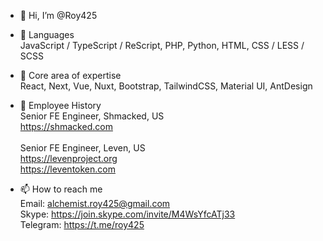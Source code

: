 - 👋 Hi, I’m @Roy425

- 👀 Languages <br />
JavaScript / TypeScript / ReScript, PHP, Python, HTML, CSS / LESS / SCSS

- 🌱 Core area of expertise <br />
React, Next, Vue, Nuxt, Bootstrap, TailwindCSS, Material UI, AntDesign

- 💞️ Employee History <br />
Senior FE Engineer, Shmacked, US <br />
https://shmacked.com <br /><br />
Senior FE Engineer, Leven, US <br />
https://levenproject.org <br />
https://leventoken.com

- 📫 How to reach me <br />
Email: alchemist.roy425@gmail.com <br />
Skype: https://join.skype.com/invite/M4WsYfcATj33 <br />
Telegram: https://t.me/roy425 <br />
